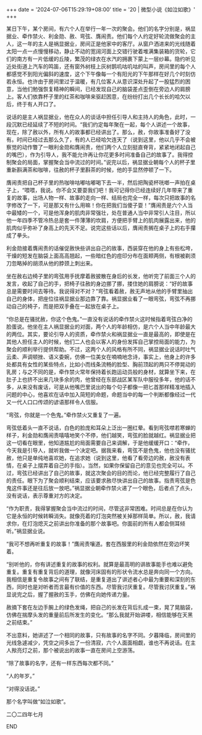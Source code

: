 +++
date = '2024-07-06T15:29:19+08:00'
title = '20 | 微型小说《如泣如歌》'
+++

某日下午，某个房间，有六个人在举行一年一次的聚会。他们的名字分别是，祸显据业、牵作禁火、利金勋、赦、弯弦、膺闹责。他们每个人约定好轮流做聚会的主人，这一年的主人是祸显据业，房间正是他家中的客厅。从窗户洒进来的光线随着太阳一点一点慢慢移动，静止不动的宽阔河面上交错行驶着堆满集装箱的货轮，它们的南方有一片低缓的丘陵，繁茂的绿衣在水汽的拥裹下蒙上一层纱幕。隐约听见近处街道上汽车的鸣笛，还有窗外树枝上灰树鹊叽咕叽咕的叫声，房间里的每个人都感觉不到阳光偏斜的速度，这个下午像每一个有阳光的下午那样在好几个时刻仿若永恒。也许由于房间里过于温暖，有几位客人从意识深处升起了一股猛烈的困意，当他们勉强恢复精神的瞬间，已经发现自己的脑袋差点歪倒在旁边人的肩膀上。客人们依靠杯子里的红茶和咖啡来驱赶困意，在纷纷打出几个长长的哈欠以后，终于有人开口了。

说话的是主人祸显据业，他在众人的谈话中担任引导人和主持人的角色，此时，一段沉默已经延续了不短的时间。“我们约定每年聚在一起，每个人讲述一个故事，现在，除了赦以外，所有人的故事都已经讲出了。那么，赦，你故事准备好了没有。时间已经过去那么久了，有的人已经哈欠连天了（说到这里，他以几乎不会被察觉的动作瞥了一眼利金勋和膺闹责，他们两个人立刻挺直脊背，紧紧地闭起自己的嘴巴），作为引导人，我不能允许再让你花更多时间准备自己的故事了。我得控制聚会的局面，掌握聚会当中流过的时间。”说完以后，祸显据业朝每个人的杯子里重新斟满茶和咖啡，往赦的杯子里斟茶的时候，他的手显然停顿了一下。

膺闹责把自己杯子里的热咖啡咕嘟咕嘟喝下去一半，然后把陶瓷杯咣啷一声拍在桌子上，“喂喂，我说。你不会又要耍我们吧！我可记得你已经连续好几年带来了重复的故事，出场人物一样、故事的走向一样、结局也完全一样，每次只把故事的名字修改了一下，可是那又有什么用嘛！你在把我们当傻子耍！”膺闹责是六个人当中最矮的一个，可是他浑身的肌肉非常强壮，处在普通人当中非常引人注目，所以他一年四季不管冷热总是套一件薄薄的坎肩，方便把手臂上的肌肉展露出来，他的肌肉似乎弥补了身高上的先天不足。说完这些话以后，膺闹责搁在桌子上的右手攥成了拳头。

利金勋接着膺闹责的话催促赦快些讲出自己的故事，西装穿在他的身上有些松垮，干燥的短发在脑袋上面高高翘起，一些暗红色的痘印分布在面颊两侧，有根被剃须刀忽略掉的胡须从他的脖颈上刺出来。

坐在赦右边椅子里的弯弦用手抚摩着赦披散在身后的长发，他听完了前面三个人的发言，收起了自己的手，把椅子往赦的身边挪了挪，搂住她的肩膀说：“好的故事总是需要时间去等待。我说得对不对？”弯弦看着赦，赦无声地从他的手臂里抽出自己的身体，把座位往祸显据业那边靠了靠。祸显据业看了一眼弯弦，弯弦不再挪动自己的椅子，而是把双手叠在一起放在桌子上。

“你总是在骚扰赦，你这个色鬼。”一直没有说话的牵作禁火这时候指着弯弦白净的脸蛋说。他坐在主人祸显据业的对面，两个人的年龄相仿，是六个人当中年龄最大的两位。其实，要论引导人的资质，牵作禁火和祸显据业一直是最高的，即使是在其他人担任主人的时候，他们二人也会以客人的身份发挥自己掌控局面的能力，为聚会的顺利举行提供帮助。不过，这两个人的风格有所不同，祸显据业说话时吐气云柔、声调顿挫、语义委婉，仿佛一位美女在喃喃地念诗，事实上，他身上的许多处都具有女性的某些特点，比如小而线条流畅的脸型、胸前顶起的两只不停晃动的乳房；与之不同的是，牵作禁火常年保持着长跑运动员般的身材，就算坐下来，在肚子上也挤不出来几块多余的肉，他曾经在东部战区某军队中服役多年，他的话不多，从来没有废话，可是从他嘴巴里说出的每个句子都像一把匕首那样精准地插入问题的中心，他喜欢在话中加入简短的命题，命题当中的每一个判断都像经过一代又一代人口口传颂的谚语那样令人信服。

“弯弦，你就是一个色鬼。”牵作禁火又重复了一遍。

弯弦低着头一直不说话，白色的脸庞和耳朵上泛出一圈红晕。看到弯弦噤若寒蝉的样子，利金勋和膺闹责嘻嘻地笑个不停，他们越笑，弯弦的脸就越红。祸显据业把这一切看在眼里，他知道尴尬的局面需要自己来调解，于是他缓缓开口：“牵作，今天我是引导人，就听我做一个决定吧。据我来看，弯弦不是色鬼，他也没有骚扰赦，他只是单纯地喜欢她，在追求她（说到这里，他看了看旁边的赦，赦没有表情，在桌子上摆弄着自己的手指）。当然，如果你保留自己的意见也完全可以。不过，弯弦已经讲出了自己的故事，就这次聚会的目的而论，他已经完整履行了自己的责任。眼下为了聚会顺利结束，应该要求赦尽快讲出自己的故事。指责弯弦是色鬼这件事还是往后放一放吧。”祸显据业朝牵作禁火递了一个眼色，后者点了点头，没有说话，表示尊重对方的决定。

“作为职责，我得掌握聚会当中流过的时间，尽管这非常困难。时间总是在你认为它是永恒的时候转瞬消失。就像亮着的灯泡突然被关掉那样简单。所以，赦，我请求你，在灯泡熄灭之前讲出你准备的那个故事吧。你面前的所有人都会侧耳倾听。”祸显据业说。

“我可不想再听重复的故事！”膺闹责嚷道。套在西服里的利金勋依然在旁边坏笑着。

“别听他的，你有讲述重复的故事的权利。就算是最高明的讲故事能手也难以避免重复。重复有重复背后的道理，就像河床固有的形状令流水总是奔向同一个方向。我相信是重复令故事之间有了联结，是重复道出了讲述者心中最为重要和深刻的东西，同时也是对听者而言最有价值的东西。尽管我讨厌重复。尽管我讨厌重复。”祸显说完之后，握了握赦的玉手，仿佛在向她传递力量。

赦摘下套在左边手腕上的绿色发绳，把自己的长发在背后扎成一束，晃了晃脑袋，仿佛在揣摩头发的重量前后所发生的变化。“那么我就开始讲喽，相信能够在天黑之前结束。”

不出意料，她讲述了一个相同的故事，只有故事的名字不同。夕暮降临，房间里的光线急遽减少，凭空之间多出了一份清寂，六个人面面相觑，谁也不再说话。在主人揿亮灯之前，那个被说出的故事一直在房间上空游荡。

“除了故事的名字，还有一样东西每次都不同。”

“人的年岁。”

“对得没话说。”

那个名字叫做“如泣如歌”。

二〇二四年七月

END



